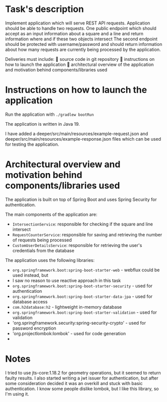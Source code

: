 # Task's description

Implement application which will serve REST API requests. Application should be
able to handle two requests.
One public endpoint which should accept as an input information about a square and a
line and return information where and if these two objects intersect
The second endpoint should be protected with username/password and should return
information about how many requests are currently being processed by the application.

Deliveries must include:
 source code in git repository
 instructions on how to launch the application
 architectural overview of the application and motivation behind components/libraries used

# Instructions on how to launch the application

Run the application with `./gradlew bootRun`

The application is written in Java 19.

I have added a deeper/src/main/resources/example-request.json
and deeper/src/main/resources/example-response.json
files which can be used for testing the application.

# Architectural overview and motivation behind components/libraries used

The application is built on top of Spring Boot and uses Spring Security for authentication.

The main components of the application are:

- `IntersectionService`: responsible for checking if the square and line intersect
- `RequestCounterService`: responsible for saving and retrieving the number of requests being processed
- `CustomUserDetailsService`: responsible for retrieving the user's credentials from the database

The application uses the following libraries:

- `org.springframework.boot:spring-boot-starter-web` - webflux could be used instead, but
- I saw no reason to use reactive approach in this task
- `org.springframework.boot:spring-boot-starter-security` - used for authentication
- `org.springframework.boot:spring-boot-starter-data-jpa` - used for database access
- `com.h2database:h2` - lightweight in-memory database
- `org.springframework.boot:spring-boot-starter-validation` - used for validation
- 'org.springframework.security:spring-security-crypto' - used for password encryption
- 'org.projectlombok:lombok' - used for code generation
-

# Notes

I tried to use jts-core:1.18.2 for geometry operations, but it seemed to return faulty results.
I also started writing a jwt issuer for authentication, but after some consideration decided it was
an overkill and stuck with basic authentication.
I know some people dislike lombok, but I like this library, so I'm using it.